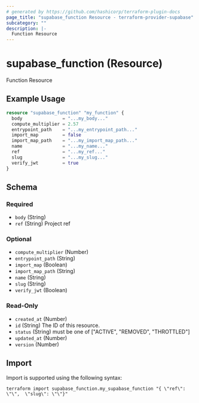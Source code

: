 ```yaml
---
# generated by https://github.com/hashicorp/terraform-plugin-docs
page_title: "supabase_function Resource - terraform-provider-supabase"
subcategory: ""
description: |-
  Function Resource
---
```


# supabase_function (Resource)

Function Resource

## Example Usage

```terraform
resource "supabase_function" "my_function" {
  body               = "...my_body..."
  compute_multiplier = 2.57
  entrypoint_path    = "...my_entrypoint_path..."
  import_map         = false
  import_map_path    = "...my_import_map_path..."
  name               = "...my_name..."
  ref                = "...my_ref..."
  slug               = "...my_slug..."
  verify_jwt         = true
}
```

<!-- schema generated by tfplugindocs -->
## Schema

### Required

- `body` (String)
- `ref` (String) Project ref

### Optional

- `compute_multiplier` (Number)
- `entrypoint_path` (String)
- `import_map` (Boolean)
- `import_map_path` (String)
- `name` (String)
- `slug` (String)
- `verify_jwt` (Boolean)

### Read-Only

- `created_at` (Number)
- `id` (String) The ID of this resource.
- `status` (String) must be one of ["ACTIVE", "REMOVED", "THROTTLED"]
- `updated_at` (Number)
- `version` (Number)

## Import

Import is supported using the following syntax:

```shell
terraform import supabase_function.my_supabase_function "{ \"ref\": \"\",  \"slug\": \"\"}"
```
